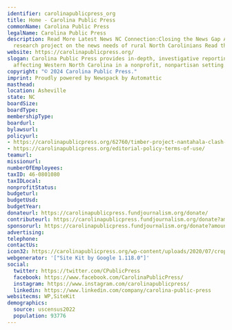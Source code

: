 ```yaml
---
identifier: carolinapublicpress_org
title: Home - Carolina Public Press
commonName: Carolina Public Press
legalName: Carolina Public Press
description: Read More Latest News NC Connection:Closing the News Gap A special CPP
  research project on the news needs of rural North Carolinians Read the report Keep
website: https://carolinapublicpress.org/
slogan: Carolina Public Press provides in-depth, investigative reporting on issues
  affecting Western North Carolina in a nonprofit, nonpartisan setting.
copyright: "© 2024 Carolina Public Press."
imprint: Proudly powered by Newspack by Automattic
masthead:
location: Asheville
state: NC
boardSize:
boardType:
membershipType:
boardurl:
bylawsurl:
policyurl:
- https://carolinapublicpress.org/62760/timber-project-nantahala-clash-federal-old-growth-policy/
- https://carolinapublicpress.org/editorial-policy-terms-of-use/
teamurl:
missionurl:
numberOfEmployees:
taxID: 46-0801080
taxIDLocal:
nonprofitStatus:
budgeturl:
budgetUsd:
budgetYear:
donateurl: https://carolinapublicpress.fundjournalism.org/donate/
contributeurl: https://carolinapublicpress.fundjournalism.org/donate?amount=10&frequency=monthly&campaign=123456789AB
sponsorurl: https://carolinapublicpress.fundjournalism.org/donate?amount=10&frequency=monthly&campaign=123456789AB
advertising:
telephone:
contactUs:
icon32: https://carolinapublicpress.org/wp-content/uploads/2020/07/cropped-cropped-CPPlogo_icon_RGB-32x32.png
webgenerator: '["Site Kit by Google 1.118.0"]'
social:
  twitter: https://twitter.com/CPublicPress
  facebook: https://www.facebook.com/CarolinaPublicPress/
  instagram: https://www.instagram.com/carolinapublicpress/
  linkedin: https://www.linkedin.com/company/carolina-public-press
websitecms: WP,SiteKit
demographics:
  source: uscensus2022
  population: 93776
---
```

